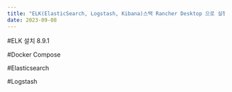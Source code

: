 ```yaml
---
title: "ELK(ElasticSearch, Logstash, Kibana)스택 Rancher Desktop 으로 실행하는 Docker-Compose yaml 구성 및 Mac Local 설치 챕터1"  
date: 2023-09-08
---
```


#ELK 설치 8.9.1

#Docker Compose


#Elasticsearch


#Logstash